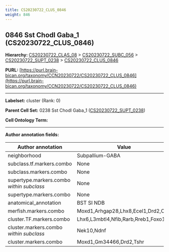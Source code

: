 ```yaml
---
title: CS20230722_CLUS_0846
weight: 846
---
```

## 0846 Sst Chodl Gaba_1 (CS20230722_CLUS_0846)
<b>Hierarchy: </b>
[CS20230722_CLAS_08](../CS20230722_CLAS_08) >
[CS20230722_SUBC_056](../CS20230722_SUBC_056) >
[CS20230722_SUPT_0238](../CS20230722_SUPT_0238) >
[CS20230722_CLUS_0846](../CS20230722_CLUS_0846)

**PURL:** [https://purl.brain-bican.org/taxonomy/CCN20230722/CS20230722_CLUS_0846](https://purl.brain-bican.org/taxonomy/CCN20230722/CS20230722_CLUS_0846)

---


**Labelset:** cluster (Rank: 0)

**Parent Cell Set:** 0238 Sst Chodl Gaba_1 ([CS20230722_SUPT_0238](../CS20230722_SUPT_0238))



**Cell Ontology Term:** 

[MARKER GENES.]: #


---

[TRANSFERRED ANNOTATIONS.]: #


[AUTHOR ANNOTATION FIELDS.]: #


**Author annotation fields:**

| Author annotation | Value |
|-------------------|-------|
|neighborhood|Subpallium-GABA|
|subclass.tf.markers.combo|None|
|subclass.markers.combo|None|
|supertype.markers.combo _within subclass_|None|
|supertype.markers.combo|None|
|anatomical_annotation|BST SI NDB|
|merfish.markers.combo|Moxd1,Arhgap28,Lhx8,Ecel1,Drd2,Oxtr|
|cluster.TF.markers.combo|Lhx6,L3mbtl4,Nfib,Rarb,Rreb1,Foxo1|
|cluster.markers.combo _within subclass_|Nek10,Ndnf|
|cluster.markers.combo|Moxd1,Gm34466,Drd2,Tshr|
